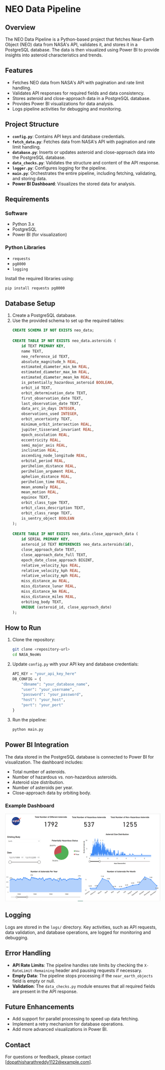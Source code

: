 # NEO Data Pipeline

## Overview
The NEO Data Pipeline is a Python-based project that fetches Near-Earth Object (NEO) data from NASA's API, validates it, and stores it in a PostgreSQL database. The data is then visualized using Power BI to provide insights into asteroid characteristics and trends.

## Features
- Fetches NEO data from NASA's API with pagination and rate limit handling.
- Validates API responses for required fields and data consistency.
- Stores asteroid and close-approach data in a PostgreSQL database.
- Provides Power BI visualizations for data analysis.
- Logs pipeline activities for debugging and monitoring.

## Project Structure
- **`config.py`**: Contains API keys and database credentials.
- **`fetch_data.py`**: Fetches data from NASA's API with pagination and rate limit handling.
- **`database.py`**: Inserts or updates asteroid and close-approach data into the PostgreSQL database.
- **`data_checks.py`**: Validates the structure and content of the API response.
- **`logger.py`**: Configures logging for the pipeline.
- **`main.py`**: Orchestrates the entire pipeline, including fetching, validating, and storing data.
- **Power BI Dashboard**: Visualizes the stored data for analysis.

## Requirements
### Software
- Python 3.x
- PostgreSQL
- Power BI (for visualization)

### Python Libraries
- `requests`
- `pg8000`
- `logging`

Install the required libraries using:
```bash
pip install requests pg8000
```

## Database Setup
1. Create a PostgreSQL database.
2. Use the provided schema to set up the required tables:
   ```sql
   CREATE SCHEMA IF NOT EXISTS neo_data;

   CREATE TABLE IF NOT EXISTS neo_data.asteroids (
       id TEXT PRIMARY KEY,
       name TEXT,
       neo_reference_id TEXT,
       absolute_magnitude_h REAL,
       estimated_diameter_min_km REAL,
       estimated_diameter_max_km REAL,
       estimated_diameter_mean_km REAL,
       is_potentially_hazardous_asteroid BOOLEAN,
       orbit_id TEXT,
       orbit_determination_date TEXT,
       first_observation_date TEXT,
       last_observation_date TEXT,
       data_arc_in_days INTEGER,
       observations_used INTEGER,
       orbit_uncertainty TEXT,
       minimum_orbit_intersection REAL,
       jupiter_tisserand_invariant REAL,
       epoch_osculation REAL,
       eccentricity REAL,
       semi_major_axis REAL,
       inclination REAL,
       ascending_node_longitude REAL,
       orbital_period REAL,
       perihelion_distance REAL,
       perihelion_argument REAL,
       aphelion_distance REAL,
       perihelion_time REAL,
       mean_anomaly REAL,
       mean_motion REAL,
       equinox TEXT,
       orbit_class_type TEXT,
       orbit_class_description TEXT,
       orbit_class_range TEXT,
       is_sentry_object BOOLEAN
   );

   CREATE TABLE IF NOT EXISTS neo_data.close_approach_data (
       id SERIAL PRIMARY KEY,
       asteroid_id TEXT REFERENCES neo_data.asteroids(id),
       close_approach_date TEXT,
       close_approach_date_full TEXT,
       epoch_date_close_approach BIGINT,
       relative_velocity_kps REAL,
       relative_velocity_kph REAL,
       relative_velocity_mph REAL,
       miss_distance_au REAL,
       miss_distance_lunar REAL,
       miss_distance_km REAL,
       miss_distance_miles REAL,
       orbiting_body TEXT,
       UNIQUE (asteroid_id, close_approach_date)
   );
   ```

## How to Run
1. Clone the repository:
   ```bash
   git clone <repository-url>
   cd NASA_NeoWs
   ```

2. Update `config.py` with your API key and database credentials:
   ```python
   API_KEY = "your_api_key_here"
   DB_CONFIG = {
       "dbname": "your_database_name",
       "user": "your_username",
       "password": "your_password",
       "host": "your_host",
       "port": "your_port"
   }
   ```

3. Run the pipeline:
   ```bash
   python main.py
   ```

## Power BI Integration
The data stored in the PostgreSQL database is connected to Power BI for visualization. The dashboard includes:
- Total number of asteroids.
- Number of hazardous vs. non-hazardous asteroids.
- Asteroid size distribution.
- Number of asteroids per year.
- Close-approach data by orbiting body.

### Example Dashboard
![Power BI Dashboard](PowerBI/MainPage.png)

## Logging
Logs are stored in the `logs/` directory. Key activities, such as API requests, data validation, and database operations, are logged for monitoring and debugging.

## Error Handling
- **API Rate Limits**: The pipeline handles rate limits by checking the `X-RateLimit-Remaining` header and pausing requests if necessary.
- **Empty Data**: The pipeline stops processing if the `near_earth_objects` field is empty or null.
- **Validation**: The `data_checks.py` module ensures that all required fields are present in the API response.

## Future Enhancements
- Add support for parallel processing to speed up data fetching.
- Implement a retry mechanism for database operations.
- Add more advanced visualizations in Power BI.



## Contact
For questions or feedback, please contact [dopathisharathreddy1122@example.com].